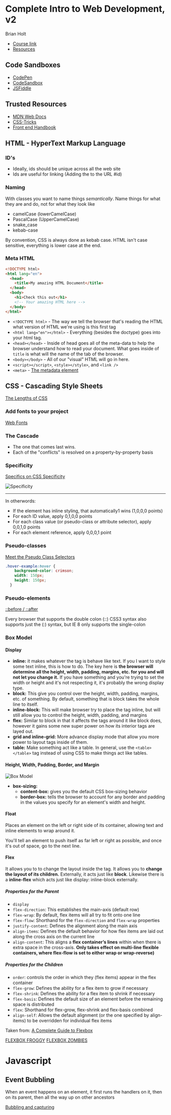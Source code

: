 # Complete Intro to Web Development, v2

Brian Holt

- [Course link](https://frontendmasters.com/courses/web-development-v2/)
- [Resources](https://btholt.github.io/intro-to-web-dev-v2/)

## Code Sandboxes

- [CodePen](https://codepen.io/)
- [CodeSandbox](https://codesandbox.io/)
- [JSFiddle](https://jsfiddle.net/)

## Trusted Resources

- [MDN Web Docs](https://developer.mozilla.org/es/)
- [CSS-Tricks](https://css-tricks.com/)
- [Front end Handbook](https://frontendmasters.com/books/front-end-handbook/2019/)

## HTML - HyperText Markup Language

### ID's

- Ideally, ids should be unique across all the web site
- Ids are useful for linking (Adding the to the URL #id)

### Naming

With classes you want to name things _semantically_. Name things for what they are and do, not for what they look like

- camelCase (lowerCamelCase)
- PascalCase (UpperCamelCase)
- snake_case
- kebab-case

By convention, CSS is always done as kebab case. HTML isn't case sensitive, everything is lower case at the end.

### Meta HTML

```html
<!DOCTYPE html>
<html lang="en">
  <head>
    <title>My amazing HTML Document</title>
  </head>
  <body>
    <h1>Check this out</h1>
    <!-- Your amazing HTML here -->
  </body>
</html>
```

- `<!DOCTYPE html>` - The way we tell the browser that's reading the HTML what version of HTML we're using is this first tag
- `<html lang="en"></html>` - Everything (besides the doctype) goes into your html tag.
- `<head></head>` - Inside of head goes all of the meta-data to help the browser understand how to read your document. What goes inside of `title` is what will the name of the tab of the browser.
- `<body></body>` - All of our "visual" HTML will go in here.
- `<script></script>`, `<style></style>`, and `<link />`
- `<meta>` - [The metadata element](https://developer.mozilla.org/en-US/docs/Web/HTML/Element/meta#attr-name)

## CSS - Cascading Style Sheets

[The Lengths of CSS](https://css-tricks.com/the-lengths-of-css/)

### Add fonts to your project

[Web Fonts](https://fonts.google.com/)

### The Cascade

- The one that comes last wins.
- Each of the "conflicts" is resolved on a property-by-property basis

### Specificity

[Specifics on CSS Specificity](https://css-tricks.com/specifics-on-css-specificity/)

![Specificity](images/specificity.png)
****

In otherwords:

- If the element has inline styling, that automatically1 wins (1,0,0,0 points)
- For each ID value, apply 0,1,0,0 points
- For each class value (or pseudo-class or attribute selector), apply 0,0,1,0 points
- For each element reference, apply 0,0,0,1 point

### Pseudo-classes

[Meet the Pseudo Class Selectors](https://css-tricks.com/pseudo-class-selectors/)

```css
.hover-example:hover {
    background-color: crimson;
    width: 150px;
    height: 150px;
  }
```

### Pseudo-elements

[::before / ::after](https://css-tricks.com/almanac/selectors/a/after-and-before/)

Every browser that supports the double colon (::) CSS3 syntax also supports just the (:) syntax, but IE 8 only supports the single-colon

### Box Model

#### Display

- **inline:** it makes whatever the tag is behave like text. If you I want to style some text inline, this is how to do. The key here is **the browser will determine all the height, width, padding, margins, etc. for you and will not let you change it.** If you have something and you're trying to set the width or height and it's not respecting it, it's probably the wrong display type.
- **block:** This give you control over the height, width, padding, margins, etc. of something. By default, something that is block takes the whole line to itself.
- **inline-block:** This will make browser try to place the tag inline, but will still allow you to control the height, width, padding, and margins
- **flex:** Similar to block in that it affects the tags around it like block does, however it gains some new super power on how its interior tags are layed out.
- **grid and inline-grid:** More advance display mode that allow you more power to layout tags inside of them.
- **table:** Make something act like a table. In general, use the `<table></table>` tag instead of using CSS to make things act like tables.

#### Height, Width, Padding, Border, and Margin

![Box Model](images/box-model.png)

- **box-sizing:**
  - **content-box:** gives you the default CSS box-sizing behavior
  - **border-box:** tells the browser to account for any border and padding in the values you specify for an element's width and height.

#### Float

Places an element on the left or right side of its container, allowing text and inline elements to wrap around it.

You'll tell an element to push itself as far left or right as possible, and once it's out of space, go to the next line.

#### Flex

It allows you to to change the layout inside the tag. It allows you to **change the layout of its children.** Externally, it acts just like **block**. Likewise there is a **inline-flex** which acts just like display: inline-block externally.

##### Properties for the Parent

- `display`
- `flex-direction`: This establishes the main-axis (default row)
- `flex-wrap`: By default, flex items will all try to fit onto one line
- `flex-flow`: Shorthand for the `flex-direction` and `flex-wrap` properties
- `justify-content`: Defines the alignment along the main axis
- `align-items`: Defines the default behavior for how flex items are laid out along the cross axis on the current line
- `align-content`: This aligns a **flex container’s lines** within when there is extra space in the cross-axis. **Only takes effect on multi-line flexible containers, where flex-flow is set to either wrap or wrap-reverse)**

##### Properties for the Children

- `order`: controls the order in which they (flex items) appear in the flex container
- `flex-grow`: Defines the ability for a flex item to grow if necessary
- `flex-shrink`: Defines the ability for a flex item to shrink if necessary
- `flex-basis`: Defines the default size of an element before the remaining space is distributed
- `flex`: Shorthand for flex-grow, flex-shrink and flex-basis combined
- `align-self`: Allows the default alignment (or the one specified by align-items) to be overridden for individual flex items

Taken from: [A Complete Guide to Flexbox](https://css-tricks.com/snippets/css/a-guide-to-flexbox/)

[FLEXBOX FROGGY](https://flexboxfroggy.com/)
[FLEXBOX ZOMBIES](https://mastery.games/flexboxzombies/)

# Javascript

## Event Bubbling

When an event happens on an element, it first runs the handlers on it, then on its parent, then all the way up on other ancestors

[Bubbling and capturing](https://javascript.info/bubbling-and-capturing)
